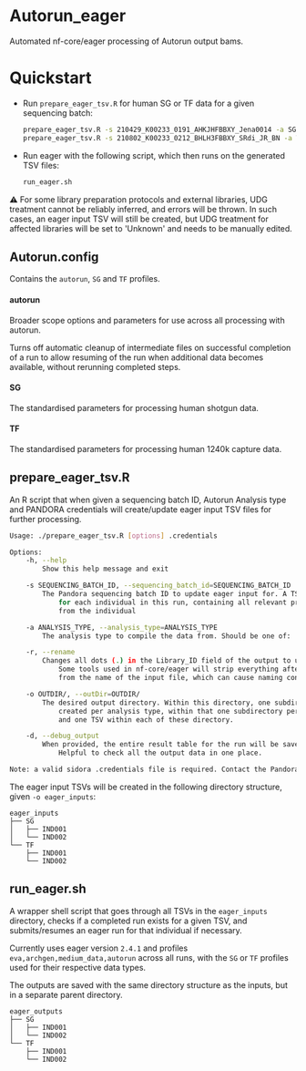 # Autorun_eager

Automated nf-core/eager processing of Autorun output bams. 

# Quickstart

- Run `prepare_eager_tsv.R` for human SG or TF data for a given sequencing batch:

    ```bash
    prepare_eager_tsv.R -s 210429_K00233_0191_AHKJHFBBXY_Jena0014 -a SG -o eager_inputs/ -d .eva_credentials
    prepare_eager_tsv.R -s 210802_K00233_0212_BHLH3FBBXY_SRdi_JR_BN -a TF -o eager_inputs/ -d .eva_credentials
    ```

- Run eager with the following script, which then runs on the generated TSV files: 

    ```bash
    run_eager.sh
    ```

⚠️ For some library preparation protocols and external libraries, UDG treatment cannot be reliably inferred, and errors will be thrown.
In such cases, an eager input TSV will still be created, but UDG treatment for affected libraries will be set to 'Unknown' and needs to be manually edited.

## Autorun.config

Contains the `autorun`, `SG` and `TF` profiles.

#### autorun

Broader scope options and parameters for use across all processing with autorun.

Turns off automatic cleanup of intermediate files on successful completion of a run to allow resuming of the run when additional data becomes available, without rerunning completed steps.

#### SG

The standardised parameters for processing human shotgun data.

#### TF

The standardised parameters for processing human 1240k capture data.

## prepare_eager_tsv.R

An R script that when given a sequencing batch ID, Autorun Analysis type and PANDORA credentials will create/update eager input TSV files for further processing.

```bash
Usage: ./prepare_eager_tsv.R [options] .credentials

Options:
	-h, --help
		Show this help message and exit

	-s SEQUENCING_BATCH_ID, --sequencing_batch_id=SEQUENCING_BATCH_ID
		The Pandora sequencing batch ID to update eager input for. A TSV file will be prepared
			for each individual in this run, containing all relevant processed BAM files
			from the individual

	-a ANALYSIS_TYPE, --analysis_type=ANALYSIS_TYPE
		The analysis type to compile the data from. Should be one of: 'SG', 'TF'.

	-r, --rename
		Changes all dots (.) in the Library_ID field of the output to underscores (_).
			Some tools used in nf-core/eager will strip everything after the first dot (.)
			from the name of the input file, which can cause naming conflicts in rare cases.

	-o OUTDIR/, --outDir=OUTDIR/
		The desired output directory. Within this directory, one subdirectory will be 
			created per analysis type, within that one subdirectory per individual ID,
			and one TSV within each of these directory.

	-d, --debug_output
		When provided, the entire result table for the run will be saved as '<seq_batch_ID>.results.txt'.
			Helpful to check all the output data in one place.

Note: a valid sidora .credentials file is required. Contact the Pandora/Sidora team for details.
```

The eager input TSVs will be created in the following directory structure, given `-o eager_inputs`:

```
eager_inputs
├── SG
│   ├── IND001
│   └── IND002
└── TF
    ├── IND001
    └── IND002
```

## run_eager.sh

A wrapper shell script that goes through all TSVs in the `eager_inputs` directory, checks if a completed run exists for a given TSV, and submits/resumes an
eager run for that individual if necessary.

Currently uses eager version `2.4.1` and profiles `eva,archgen,medium_data,autorun` across all runs, with the `SG` or `TF` profiles used for their respective
data types.

The outputs are saved with the same directory structure as the inputs, but in a separate parent directory.

```
eager_outputs
├── SG
│   ├── IND001
│   └── IND002
└── TF
    ├── IND001
    └── IND002
```
